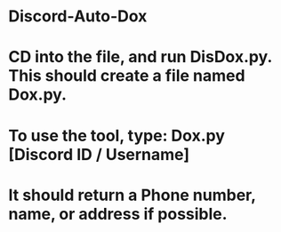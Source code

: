 # Discord-Auto-Dox

# CD into the file, and run DisDox.py. This should create a file named Dox.py. 
# To use the tool, type: Dox.py [Discord ID / Username]

# It should return a Phone number, name, or address if possible.
